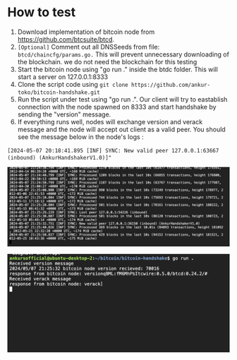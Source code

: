 # How to test

1. Download implementation of bitcoin node from https://github.com/btcsuite/btcd. 
2. `[Optional]` Comment out all DNSSeeds from file: `btcd/chaincfg/params.go.` This will prevent unnecessary downloading of the blockchain. we do not need the blockchain for this testing
3. Start the bitcoin node using "go run ." inside the btdc folder. This will start a server on 127.0.0.1:8333
4. Clone the script code using ``git clone https://github.com/ankur-toko/bitcoin-handshake.git``
4. Run the script under test using "go run .". Our client will try to eastablish connection with the node spawned on 8333 and start handshake by sending the "version" message. 
5. If everything runs well, nodes will exchange version and verack message and the node will accept out client as a valid peer. You should see the message below in the node's logs :
```
[2024-05-07 20:18:41.895 [INF] SYNC: New valid peer 127.0.0.1:63667 (inbound) (AnkurHandshakerV1.0)]"
```

![alt text](image.png)

![alt text](image-2.png)